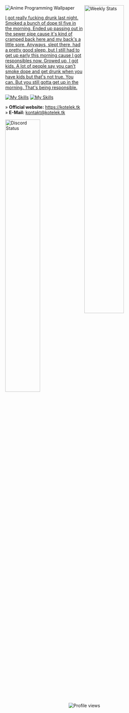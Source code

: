 <img src="images/4355954.jpg" alt="Anime Programming Wallpaper">

<a href="https://wakatime.com/@xKotelek" target="_blank">
	<img width="50%" align="right" src="https://github-readme-stats.vercel.app/api/wakatime?username=xKotelek&border_radius=13px&theme=dark&bg_color=202225&border_color=1f1f1f&icon_color=58a6ff&show_icons=true&custom_title=Weekly%20Stats" alt="Weekly Stats">
</a>

[I got really fucking drunk last night. Smoked a bunch of dope til five in the morning. Ended up passing out in the sewer pipe cause it's kind of cramped back here and my back's a little sore. Anyways, slept there, had a pretty good sleep, but I still had to get up early this morning cause I got responsibles now. Growed up, I got kids. A lot of people say you can't smoke dope and get drunk when you have kids but that's not true. You can. But you still gotta get up in the morning. That's being responsible.](https://www.youtube.com/watch?v=uQa1YyNOc_o)

[![My Skills](https://skills.thijs.gg/icons?i=html,css,mysql,python,java)](https://skills.thijs.gg)
[![My Skills](https://skills.thijs.gg/icons?i=idea,linux,raspberrypi,cloudflare,discord)](https://skills.thijs.gg)

» **Official website:** https://kotelek.tk  
» **E-Mail:** kontakt@kotelek.tk

<p>
    <a href="https://kotelek.tk" target="_blank">
	    <img src="https://lanyard.cnrad.dev/api/803159847641284640?bg=202225&borderRadius=13px" width="47%" alt="Discord Status">
    </a>
</p>

<div align="center">
    <img src="https://komarev.com/ghpvc/?username=xKotelek&style=for-the-badge" alt="Profile views">
</div>
